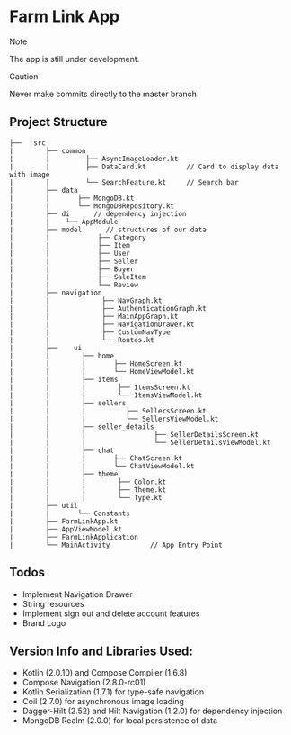 # Farm Link App

> [!NOTE]
> The app is still under development.


> [!CAUTION]
> Never make commits directly to the master branch.


## Project Structure

```
├──   src
|        ├── common
|        |         ├── AsyncImageLoader.kt
|        |         ├── DataCard.kt          // Card to display data with image
|        |         └── SearchFeature.kt     // Search bar
|        ├── data
|        |       ├── MongoDB.kt
|        |       └── MongoDBRepository.kt
|        ├── di      // dependency injection
|        |    └── AppModule
|        ├── model      // structures of our data
|        |            ├── Category
|        |            ├── Item
|        |            ├── User
|        |            ├── Seller
|        |            ├── Buyer
|        |            ├── SaleItem
|        |            └── Review
|        ├── navigation
|        |             ├── NavGraph.kt
|        |             ├── AuthenticationGraph.kt
|        |             ├── MainAppGraph.kt
|        |             ├── NavigationDrawer.kt
|        |             ├── CustomNavType
|        |             └── Routes.kt
|        ├──    ui
|        |        ├── home   
|        |        |       ├── HomeScreen.kt
|        |        |       └── HomeViewModel.kt
|        |        ├── items   
|        |        |        ├── ItemsScreen.kt
|        |        |        └── ItemsViewModel.kt
|        |        ├── sellers   
|        |        |          ├── SellersScreen.kt
|        |        |          └── SellersViewModel.kt
|        |        ├── seller_details   
|        |        |                 ├── SellerDetailsScreen.kt
|        |        |                 └── SellerDetailsViewModel.kt
|        |        ├── chat
|        |        |       ├── ChatScreen.kt
|        |        |       └── ChatViewModel.kt
|        |        ├── theme
|        |        |        ├── Color.kt
|        |        |        ├── Theme.kt
|        |        |        └── Type.kt
|        ├── util
|        |       └── Constants
|        ├── FarmLinkApp.kt
|        ├── AppViewModel.kt
|        ├── FarmLinkApplication
|        └── MainActivity          // App Entry Point
```

## Todos
- Implement Navigation Drawer
- String resources
- Implement sign out and delete account features
- Brand Logo

## Version Info and Libraries Used:
- Kotlin (2.0.10) and Compose Compiler (1.6.8)
- Compose Navigation (2.8.0-rc01)
- Kotlin Serialization (1.7.1) for type-safe navigation
- Coil (2.7.0) for asynchronous image loading
- Dagger-Hilt (2.52) and Hilt Navigation (1.2.0) for dependency injection
- MongoDB Realm (2.0.0) for local persistence of data
 
